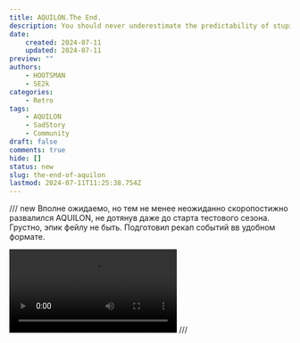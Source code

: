 ```yaml
---
title: AQUILON.The End.
description: You should never underestimate the predictability of stupidity
date:
    created: 2024-07-11
    updated: 2024-07-11
preview: ""
authors:
    - HOOTSMAN
    - SE2k
categories:
    - Retro
tags:
    - AQUILON
    - SadStory
    - Community
draft: false
comments: true
hide: []
status: new
slug: the-end-of-aquilon
lastmod: 2024-07-11T11:25:38.754Z
---
```


/// new
Вполне ожидаемо, но тем не менее неожиданно скоропостижно развалился AQUILON, не дотянув даже до старта тестового сезона.
Грустно, эпик фейлу не быть.
Подготовил рекап событий вв удобном формате.

<video controls src="https://www.dropbox.com/scl/fi/cluao8leyebwvcht9mjcb/new_f.mp4?rlkey=t4l5xyr05ueoo9zhxluekhnkj&st=x5r9p2q9&raw=1" title="Title"></video>
///
